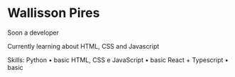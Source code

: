 # Wallisson Pires 

Soon a developer

Currently learning about HTML, CSS and Javascript

Skills:
Python • basic
HTML, CSS e JavaScript • basic
React + Typescript • basic
